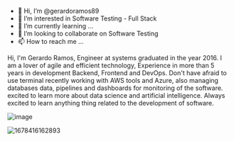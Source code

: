 - 👋 Hi, I’m @gerardoramos89
- 👀 I’m interested in Software Testing - Full Stack  
- 🌱 I’m currently learning ...
- 💞️ I’m looking to collaborate on Software Testing 
- 📫 How to reach me ...

Hi, I'm Gerardo Ramos, Engineer at systems graduated in 
the year 2016. I am a lover of agile and efficient technology, 
Experience in more than 5 years in development Backend, 
Frontend and DevOps. Don't have afraid to use terminal 
recently working with AWS tools and Azure, also managing 
databases data, pipelines and dashboards for monitoring 
of the software. excited to learn more about data science 
and artificial intelligence. Always excited to learn anything 
thing related to the development of software.


![image](https://user-images.githubusercontent.com/57040617/224823782-a6f1ea95-3f08-46ba-8c27-5fe750efe3ca.png)

![1678416162893](https://user-images.githubusercontent.com/57040617/224823183-93aa6397-abaa-4f0c-8bb4-5fdd4bd22462.gif)
